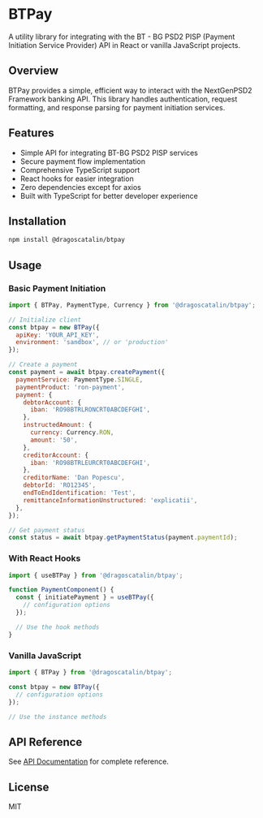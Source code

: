 # BTPay

A utility library for integrating with the BT - BG PSD2 PISP (Payment Initiation Service Provider) API in React or vanilla JavaScript projects.

## Overview

BTPay provides a simple, efficient way to interact with the NextGenPSD2 Framework banking API. This library handles authentication, request formatting, and response parsing for payment initiation services.

## Features

- Simple API for integrating BT-BG PSD2 PISP services
- Secure payment flow implementation
- Comprehensive TypeScript support
- React hooks for easier integration
- Zero dependencies except for axios
- Built with TypeScript for better developer experience

## Installation

```bash
npm install @dragoscatalin/btpay
```

## Usage

### Basic Payment Initiation

```javascript
import { BTPay, PaymentType, Currency } from '@dragoscatalin/btpay';

// Initialize client
const btpay = new BTPay({
  apiKey: 'YOUR_API_KEY',
  environment: 'sandbox', // or 'production'
});

// Create a payment
const payment = await btpay.createPayment({
  paymentService: PaymentType.SINGLE,
  paymentProduct: 'ron-payment',
  payment: {
    debtorAccount: {
      iban: 'RO98BTRLRONCRT0ABCDEFGHI',
    },
    instructedAmount: {
      currency: Currency.RON,
      amount: '50',
    },
    creditorAccount: {
      iban: 'RO98BTRLEURCRT0ABCDEFGHI',
    },
    creditorName: 'Dan Popescu',
    debtorId: 'RO12345',
    endToEndIdentification: 'Test',
    remittanceInformationUnstructured: 'explicatii',
  },
});

// Get payment status
const status = await btpay.getPaymentStatus(payment.paymentId);
```

### With React Hooks

```typescript
import { useBTPay } from '@dragoscatalin/btpay';

function PaymentComponent() {
  const { initiatePayment } = useBTPay({
    // configuration options
  });

  // Use the hook methods
}
```

### Vanilla JavaScript

```typescript
import { BTPay } from '@dragoscatalin/btpay';

const btpay = new BTPay({
  // configuration options
});

// Use the instance methods
```

## API Reference

See [API Documentation](./docs/api.md) for complete reference.

## License

MIT
